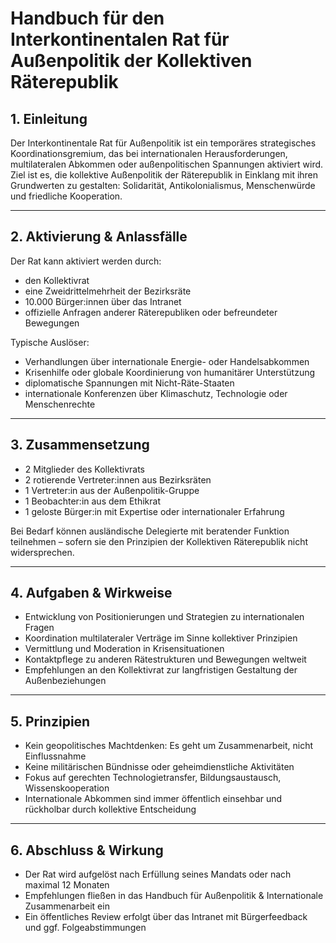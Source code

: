 
# Handbuch für den Interkontinentalen Rat für Außenpolitik der Kollektiven Räterepublik

## 1. Einleitung

Der Interkontinentale Rat für Außenpolitik ist ein temporäres strategisches Koordinationsgremium, das bei internationalen Herausforderungen, multilateralen Abkommen oder außenpolitischen Spannungen aktiviert wird. Ziel ist es, die kollektive Außenpolitik der Räterepublik in Einklang mit ihren Grundwerten zu gestalten: Solidarität, Antikolonialismus, Menschenwürde und friedliche Kooperation.

---

## 2. Aktivierung & Anlassfälle

Der Rat kann aktiviert werden durch:
- den Kollektivrat
- eine Zweidrittelmehrheit der Bezirksräte
- 10.000 Bürger:innen über das Intranet
- offizielle Anfragen anderer Räterepubliken oder befreundeter Bewegungen

Typische Auslöser:
- Verhandlungen über internationale Energie- oder Handelsabkommen
- Krisenhilfe oder globale Koordinierung von humanitärer Unterstützung
- diplomatische Spannungen mit Nicht-Räte-Staaten
- internationale Konferenzen über Klimaschutz, Technologie oder Menschenrechte

---

## 3. Zusammensetzung

- 2 Mitglieder des Kollektivrats
- 2 rotierende Vertreter:innen aus Bezirksräten
- 1 Vertreter:in aus der Außenpolitik-Gruppe
- 1 Beobachter:in aus dem Ethikrat
- 1 geloste Bürger:in mit Expertise oder internationaler Erfahrung

Bei Bedarf können ausländische Delegierte mit beratender Funktion teilnehmen – sofern sie den Prinzipien der Kollektiven Räterepublik nicht widersprechen.

---

## 4. Aufgaben & Wirkweise

- Entwicklung von Positionierungen und Strategien zu internationalen Fragen
- Koordination multilateraler Verträge im Sinne kollektiver Prinzipien
- Vermittlung und Moderation in Krisensituationen
- Kontaktpflege zu anderen Rätestrukturen und Bewegungen weltweit
- Empfehlungen an den Kollektivrat zur langfristigen Gestaltung der Außenbeziehungen

---

## 5. Prinzipien

- Kein geopolitisches Machtdenken: Es geht um Zusammenarbeit, nicht Einflussnahme
- Keine militärischen Bündnisse oder geheimdienstliche Aktivitäten
- Fokus auf gerechten Technologietransfer, Bildungsaustausch, Wissenskooperation
- Internationale Abkommen sind immer öffentlich einsehbar und rückholbar durch kollektive Entscheidung

---

## 6. Abschluss & Wirkung

- Der Rat wird aufgelöst nach Erfüllung seines Mandats oder nach maximal 12 Monaten
- Empfehlungen fließen in das Handbuch für Außenpolitik & Internationale Zusammenarbeit ein
- Ein öffentliches Review erfolgt über das Intranet mit Bürgerfeedback und ggf. Folgeabstimmungen
